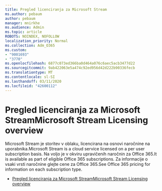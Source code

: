 ```yaml
---
title: Pregled licenciranja za Microsoft Stream
ms.author: pebaum
author: pebaum
manager: mnirkhe
ms.audience: Admin
ms.topic: article
ROBOTS: NOINDEX, NOFOLLOW
localization_priority: Normal
ms.collection: Adm_O365
ms.custom:
- "9001693"
- "3770"
ms.openlocfilehash: 6877c073ed366ba0d464a076c6aec5acb3477d22
ms.sourcegitcommit: 9ab422063e5a474c92ed956d42d222b90336fecb
ms.translationtype: MT
ms.contentlocale: sl-SI
ms.lasthandoff: 03/11/2020
ms.locfileid: "42600112"
---
```

# <a name="microsoft-stream-licensing-overview"></a><span data-ttu-id="010f4-102">Pregled licenciranja za Microsoft Stream</span><span class="sxs-lookup"><span data-stu-id="010f4-102">Microsoft Stream Licensing overview</span></span>

<span data-ttu-id="010f4-103">Microsoft Stream je storitev v oblaku, licencirana na osnovi naročnine na uporabnika.</span><span class="sxs-lookup"><span data-stu-id="010f4-103">Microsoft Stream is a cloud service licensed on a per user subscription basis.</span></span> <span data-ttu-id="010f4-104">Na voljo je v okviru upravičenih naročnin za Office 365.</span><span class="sxs-lookup"><span data-stu-id="010f4-104">It is available as part of eligible Office 365 subscriptions.</span></span> <span data-ttu-id="010f4-105">Za informacije o vsaki vrsti naročnine glejte cene za Office 365.</span><span class="sxs-lookup"><span data-stu-id="010f4-105">See Office 365 pricing for information on each subscription type.</span></span>

- [<span data-ttu-id="010f4-106">Pregled licenciranja za Microsoft Stream</span><span class="sxs-lookup"><span data-stu-id="010f4-106">Microsoft Stream Licensing overview</span></span>](https://docs.microsoft.com/stream/license-overview)